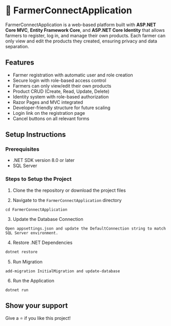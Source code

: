 # 🌾 FarmerConnectApplication

FarmerConnectApplication is a web-based platform built with **ASP.NET Core MVC**, **Entity Framework Core**, and **ASP.NET Core Identity** that allows farmers to register, log in, and manage their own products. Each farmer can only view and edit the products they created, ensuring privacy and data separation.

##  Features

-  Farmer registration with automatic user and role creation
-  Secure login with role-based access control
-  Farmers can only view/edit their own products
-  Product CRUD (Create, Read, Update, Delete)
-  Identity system with role-based authorization
-  Razor Pages and MVC integrated
-  Developer-friendly structure for future scaling
-  Login link on the registration page
-  Cancel buttons on all relevant forms

## Setup Instructions

### Prerequisites
- .NET SDK version 8.0 or later
-  SQL Server

### Steps to Setup the Project

1. Clone the the repository or download the project files 

2. Navigate to the `FarmerConnectApplication` directory
```
cd FarmerConnectApplication
```
3. Update the Database Connection
```
Open appsettings.json and update the DefaultConnection string to match SQL Server environment.
```
4. Restore .NET Dependencies
```sh
dotnet restore
```
5. Run Migration
```
add-migration InitialMigration and update-database 
```
6. Run the Application
```
dotnet run
```

## Show your support

Give a ⭐️ if you like this project!
   